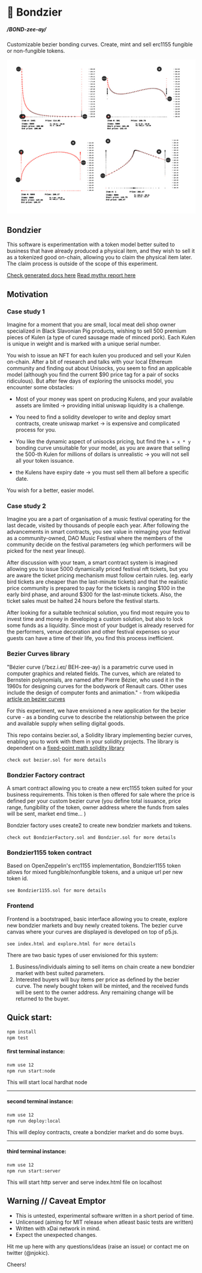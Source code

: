 # 🥸 Bondzier 
#####   /BOND-zee-ay/

Customizable bezier bonding curves. Create, mint and sell erc1155 fungible or non-fungible tokens.

![Example Bondzier Curves](bondzier.jpg?raw=true "Example Bondzier Curves")

## Bondzier

This software is experimentation with a token model better suited to business that have already produced a physical item, and they wish to sell it as a tokenized good on-chain, allowing you to claim the physical item later. The claim process is outside of the scope of this experiment.


[Check generated docs here](/docs)
[Read mythx report here](/reports/mythx.md)

## Motivation


### Case study 1

Imagine for a moment that you are small, local meat deli shop owner specialized in Black Slavonian Pig products, wishing to sell 500 premium pieces of Kulen (a type of cured sausage made of minced pork). Each Kulen is unique in weight and is marked with a unique serial number.

You wish to issue an NFT for each kulen you produced and sell your Kulen on-chain. After a bit of research and talks with your local Ethereum community and finding out about Unisocks, you seem to find an applicable model (although you find the current $90 price tag for a pair of socks ridiculous). But after few days of exploring the unisocks model, you encounter some obstacles:

- Most of your money was spent on producing Kulens, and your available assets are limited -> providing initial uniswap liquidity is a challenge.

- You need to find a solidity developer to write and deploy smart contracts, create uniswap market -> is expensive and complicated process for you.

- You like the dynamic aspect of unisocks pricing, but find the `k = x * y` bonding curve unsuitable for your model, as you are aware that selling the 500-th Kulen for millions of dollars is unrealistic -> you will not sell all your token issuance.

- the Kulens have expiry date -> you must sell them all before a specific date.

You wish for a better, easier model.

### Case study 2

Imagine you are a part of organisation of a music festival operating for the last decade, visited by thousands of people each year. After following the advancements in smart contracts, you see value in reimaging your festival as a community-owned, DAO Music Festival where the members of the community decide on the festival parameters (eg which performers will be picked for the next year lineup).

After discussion with your team, a smart contract system is imagined allowing you to issue 5000 dynamically priced festival nft tickets, but you are aware the ticket pricing mechanism must follow certain rules. (eg. early bird tickets are cheaper than the last-minute tickets) and that the realistic price community is prepared to pay for the tickets is ranging $100 in the early bird phase, and around $300 for the last-minute tickets. Also, the ticket sales must be halted 24 hours before the festival starts.

After looking for a suitable technical solution, you find most require you to invest time and money in developing a custom solution, but also to lock some funds as a liquidity. Since most of your budget is already reserved for the performers, venue decoration and other festival expenses so your guests can have a time of their life, you find this process inefficient.



### Bezier Curves library

"Bézier curve (/ˈbɛz.i.eɪ/ BEH-zee-ay) is a parametric curve used in computer graphics and related fields. The curves, which are related to Bernstein polynomials, are named after Pierre Bézier, who used it in the 1960s for designing curves for the bodywork of Renault cars. Other uses include the design of computer fonts and animation." - from wikipedia [article on bezier curves](https://en.wikipedia.org/wiki/B%C3%A9zier_curve)



For this experiment, we have envisioned a new application for the bezier curve - as a bonding curve to describe the relationship between the price and available supply when selling digital goods.

This repo contains bezier.sol, a Solidity library implementing bezier curves, enabling you to work with them in your solidity projects. The library is dependent on a [fixed-point math solidity library](https://github.com/hifi-finance/prb-math) 

`check out bezier.sol for more details`

### Bondzier Factory contract

A smart contract allowing you to create a new erc1155 token suited for your business requirements. This token is then offered for sale where the price is defined per your custom bezier curve (you define total issuance, price range, fungibility of the token, owner address where the funds from sales will be sent, market end time... )

Bondzier factory uses create2 to create new bondzier markets and tokens.

`check out BondzierFactory.sol and Bondzier.sol for more details`

### Bondzier1155 token contract

Based on OpenZeppelin's erc1155 implementation, Bondzier1155 token allows for mixed fungible/nonfungible tokens, and a unique url per new token id.

`see Bondzier1155.sol for more details`


### Frontend

Frontend is a bootstraped, basic interface allowing you to create, explore new bondzier markets and buy newly created tokens. The bezier curve canvas where your curves are displayed is developed on top of p5.js.

`see index.html and explore.html for more details`

There are two basic types of user envisioned for this system:

1) Business/individuals aiming to sell items on chain create a new bondzier market with best suited parameters.
2) Interested buyers will buy items per price as defined by the bezier curve. The newly bought token will be minted, and the received funds will be sent to the owner address. Any remaining change will be returned to the buyer.

## Quick start:

```
npm install
npm test
```

#### first terminal instance:

```
nvm use 12
npm run start:node
```
This will start local hardhat node

---

#### second terminal instance:

```
nvm use 12
npm run deploy:local
```
This will deploy contracts, create a bondzier market and do some buys.

---

#### third terminal instance:

```
nvm use 12
npm run start:server
```

This will start http server and serve index.html file on localhost

## Warning // Caveat Emptor

- This is untested, experimental software written in a short period of time.
- Unlicensed (aiming for MIT release when atleast basic tests are written)
- Written with xDai network in mind.
- Expect the unexpected changes.


Hit me up here with any questions/ideas (raise an issue) or contact me on twitter (@njokic).

Cheers!
